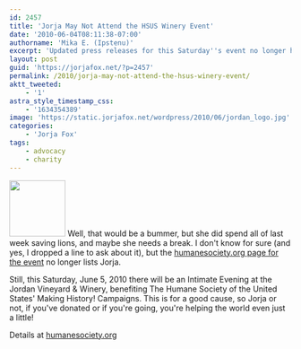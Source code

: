```yaml
---
id: 2457
title: 'Jorja May Not Attend the HSUS Winery Event'
date: '2010-06-04T08:11:38-07:00'
authorname: 'Mika E. (Ipstenu)'
excerpt: 'Updated press releases for this Saturday''s event no longer have Jorja''s name (or picture) attached, so she may not be in attendance.'
layout: post
guid: 'https://jorjafox.net/?p=2457'
permalink: /2010/jorja-may-not-attend-the-hsus-winery-event/
aktt_tweeted:
    - '1'
astra_style_timestamp_css:
    - '1634354389'
image: 'https://static.jorjafox.net/wordpress/2010/06/jordan_logo.jpg'
categories:
    - 'Jorja Fox'
tags:
    - advocacy
    - charity
---
```


<a href="//static.jorjafox.net/wordpress/2010/06/jordan_logo.jpg"><img src="//static.jorjafox.net/wordpress/2010/06/jordan_logo-100x100.jpg" alt="" title="Wordmark - Engraving.pdf" width="100" height="100" class="alignleft size-thumbnail wp-image-2318" /></a> Well, that would be a bummer, but she did spend all of last week saving lions, and maybe she needs a break.  I don't know for sure (and yes, I dropped a line to ask about it), but the <a href="http://www.humanesociety.org/about/events/ca-winery-event">humanesociety.org page for the event</a> no longer lists Jorja.

Still, this Saturday, June 5, 2010 there will be an Intimate Evening at the Jordan Vineyard & Winery, benefiting The Humane Society of the United States' Making History! Campaigns.  This is for a good cause, so Jorja or not, if you've donated or if you're going, you're helping the world even just a little!

Details at <a href="http://www.humanesociety.org/about/events/ca-winery-event">humanesociety.org</a>
